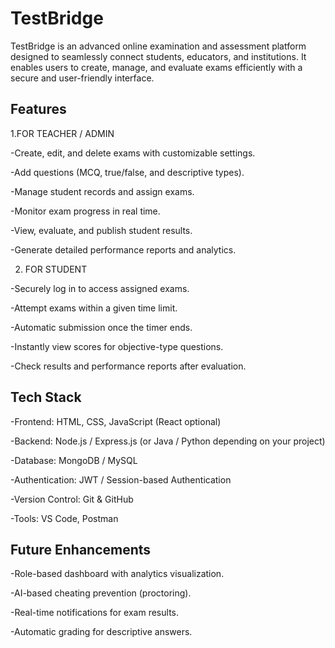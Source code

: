 # TestBridge
TestBridge is an advanced online examination and assessment platform designed to seamlessly connect students, educators, and institutions. It enables users to create, manage, and evaluate exams efficiently with a secure and user-friendly interface.

## Features
 1.FOR TEACHER / ADMIN

-Create, edit, and delete exams with customizable settings.

-Add questions (MCQ, true/false, and descriptive types).

-Manage student records and assign exams.

-Monitor exam progress in real time.

-View, evaluate, and publish student results.

-Generate detailed performance reports and analytics.

 2. FOR STUDENT

-Securely log in to access assigned exams.

-Attempt exams within a given time limit.

-Automatic submission once the timer ends.

-Instantly view scores for objective-type questions.

-Check results and performance reports after evaluation.

## Tech Stack

-Frontend: HTML, CSS, JavaScript (React optional)

-Backend: Node.js / Express.js (or Java / Python depending on your project)

-Database: MongoDB / MySQL

-Authentication: JWT / Session-based Authentication

-Version Control: Git & GitHub

-Tools: VS Code, Postman

## Future Enhancements

-Role-based dashboard with analytics visualization.

-AI-based cheating prevention (proctoring).

-Real-time notifications for exam results.

-Automatic grading for descriptive answers.

